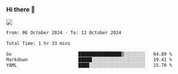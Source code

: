 ### Hi there 👋️

![](https://komarev.com/ghpvc/?username=Loner1024)

<!--START_SECTION:waka-->

```txt
From: 06 October 2024 - To: 13 October 2024

Total Time: 1 hr 33 mins

Go                         ████████████████▒░░░░░░░░   64.89 %
Markdown                   █████░░░░░░░░░░░░░░░░░░░░   19.41 %
YAML                       ████░░░░░░░░░░░░░░░░░░░░░   15.70 %
```

<!--END_SECTION:waka-->



